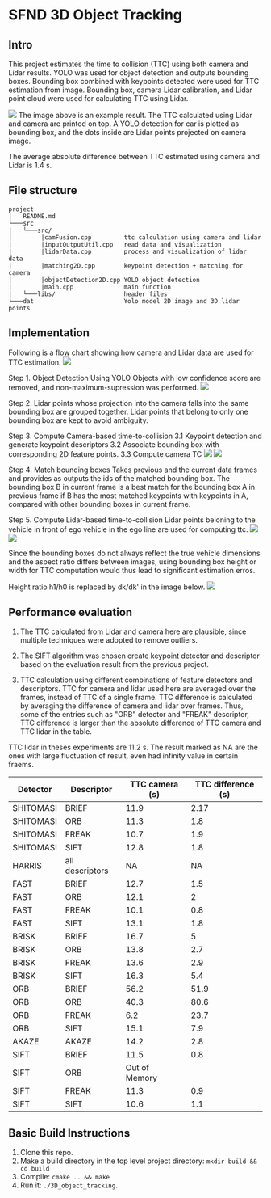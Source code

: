 # SFND 3D Object Tracking

## Intro
This project estimates the time to collision (TTC) using both camera and Lidar results. YOLO was used for object detection and outputs bounding boxes. Bounding box combined with keypoints detected were used for TTC estimation from image. Bounding box, camera Lidar calibration, and Lidar point cloud were used for calculating TTC using Lidar. 

<img src="images/readme_images/example_final_result.png"/>
The image above is an example result. The TTC calculated using Lidar and camera are printed on top. A YOLO detection for car is plotted as bounding box, and the dots inside are Lidar points projected on camera image.

The average absolute difference between TTC estimated using camera and Lidar is 1.4 s. 

## File structure
```
project
│   README.md
└───src
|   └───src/            
|        |camFusion.cpp         ttc calculation using camera and lidar 
|        |inputOutputUtil.cpp   read data and visualization  
|        |lidarData.cpp         process and visualization of lidar data  
|        |matching2D.cpp        keypoint detection + matching for camera  
|        |objectDetection2D.cpp YOLO object detection  
|        |main.cpp              main function   
|   └───libs/                   header files
└───dat                         Yolo model 2D image and 3D lidar points 
```
## Implementation 
Following is a flow chart showing how camera and Lidar data are used for TTC estimation.
<img src="images/readme_images/flowchart.png"/>

Step 1. Object Detection Using YOLO
Objects with low confidence score are removed, and non-maximum-supression was performed. 
<img src="images/readme_images/YOLO_result.png"/>

Step 2. 
Lidar points whose projection into the camera falls into the same bounding box are grouped together. Lidar points that belong to only one bounding box are kept to avoid ambiguity. 

Step 3. Compute Camera-based time-to-collision
3.1 Keypoint detection and generate keypoint descriptors 
3.2 Associate bounding box with corresponding 2D feature points.
3.3 Compute camera TC
<img src="images/readme_images/cameraTTCVariables.png"/>
<img src="images/readme_images/cameraTTCFormula.png"/>

Step 4. Match bounding boxes 
Takes previous and the current data frames and provides as outputs the ids of the matched bounding box.
The bounding box B in current frame is a best match for the bounding box A in previous frame if B has the most matched keypoints with keypoints in A, compared with other bounding boxes in current frame. 

Step 5. Compute Lidar-based time-to-collision
Lidar points beloning to the vehicle in front of ego vehicle in the ego line
are used for computing ttc. 
<img src="images/readme_images/lidarTTCvariables.png"/>
<img src="images/readme_images/lidarTTCformula.png"/>

Since the bounding boxes do not always reflect the true vehicle dimensions
and the aspect ratio differs between images, using bounding box height or width for TTC computation would thus lead to significant estimation erros.

Height ratio h1/h0 is replaced by dk/dk' in the image below. 
<img src="images/readme_images/cameraTTCkeypointDist.png"/>

## Performance evaluation
1. The TTC calculated from Lidar and camera here are plausible, since multiple 
techniques were adopted to remove outliers.

2. The SIFT algorithm was chosen create keypoint detector and descriptor 
based on the evaluation result from the previous project.

3. TTC calculation using different combinations of feature detectors and descriptors.
TTC for camera and lidar used here are averaged over the frames, instead of TTC of a single frame.
TTC difference is calculated by averaging the difference of camera and lidar over frames. 
Thus, some of the entries such as "ORB" detector and "FREAK" descriptor, TTC difference is larger than the absolute difference of TTC camera and TTC lidar in the table. 

TTC lidar in theses experiments are 11.2 s. 
The result marked as NA are the ones with large fluctuation of result, even had infinity value in certain fraems.

| Detector  |  Descriptor    | TTC camera (s) | TTC difference (s) | 
| ----------|----------------|----------------|--------------------|
| SHITOMASI |   BRIEF        |       11.9     |      2.17                         
| SHITOMASI |   ORB          |       11.3     |      1.8     
| SHITOMASI |   FREAK        |       10.7     |      1.9  
| SHITOMASI |   SIFT         |       12.8     |      1.8
| HARRIS    |all descriptors |       NA       |      NA 
| FAST      |   BRIEF        |       12.7     |      1.5  
| FAST      |   ORB          |       12.1     |      2     
| FAST      |   FREAK        |       10.1     |      0.8      
| FAST      |   SIFT         |       13.1     |      1.8       
| BRISK     |   BRIEF        |       16.7     |      5  
| BRISK     |   ORB          |       13.8     |      2.7        
| BRISK     |   FREAK        |       13.6     |      2.9     
| BRISK     |   SIFT         |       16.3     |      5.4        
| ORB       |   BRIEF        |       56.2     |      51.9     
| ORB       |   ORB          |       40.3     |      80.6        
| ORB       |   FREAK        |       6.2      |      23.7       
| ORB       |   SIFT         |       15.1     |      7.9       
| AKAZE     |   AKAZE        |       14.2     |      2.8        
| SIFT      |   BRIEF        |       11.5     |      0.8     
| SIFT      |   ORB          |       Out of Memory
| SIFT      |   FREAK        |       11.3     |      0.9       
| SIFT      |   SIFT         |       10.6     |      1.1         |


## Basic Build Instructions

1. Clone this repo.
2. Make a build directory in the top level project directory: `mkdir build && cd build`
3. Compile: `cmake .. && make`
4. Run it: `./3D_object_tracking`.
